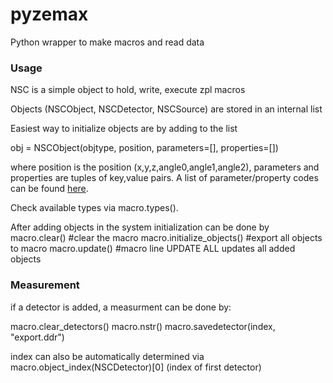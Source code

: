# pyzemax
Python wrapper to make macros and read data


### Usage
NSC is a simple object to hold, write, execute zpl macros

Objects (NSCObject, NSCDetector, NSCSource) are stored in an internal list

Easiest way to initialize objects are by adding to the list

obj = NSCObject(objtype, position, parameters=[], properties=[])

where position is the position (x,y,z,angle0,angle1,angle2), 
parameters and properties are tuples of key,value pairs. A list of parameter/property codes can be found
[here](https://osphotonics.wordpress.com/2015/05/07/zemax-programming-language-3-10-non-sequential-components/).

Check available types via macro.types().

After adding objects in the system initialization can be done by 
macro.clear() #clear the macro
macro.initialize_objects() #export all objects to macro
macro.update() #macro line UPDATE ALL updates all added objects

### Measurement
if a detector is added, a measurment can be done by:

macro.clear_detectors()
macro.nstr()
macro.savedetector(index, "export.ddr")

index can also be automatically determined via macro.object_index(NSCDetector)[0] (index of first detector)






